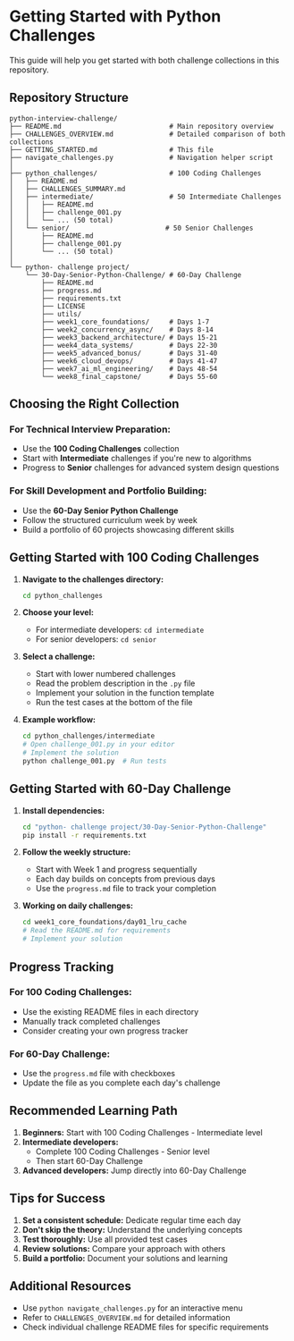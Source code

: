 # Getting Started with Python Challenges

This guide will help you get started with both challenge collections in this repository.

## Repository Structure

```
python-interview-challenge/
├── README.md                           # Main repository overview
├── CHALLENGES_OVERVIEW.md              # Detailed comparison of both collections
├── GETTING_STARTED.md                  # This file
├── navigate_challenges.py              # Navigation helper script
│
├── python_challenges/                  # 100 Coding Challenges
│   ├── README.md
│   ├── CHALLENGES_SUMMARY.md
│   ├── intermediate/                   # 50 Intermediate Challenges
│   │   ├── README.md
│   │   ├── challenge_001.py
│   │   └── ... (50 total)
│   └── senior/                        # 50 Senior Challenges
│       ├── README.md
│       ├── challenge_001.py
│       └── ... (50 total)
│
└── python- challenge project/
    └── 30-Day-Senior-Python-Challenge/ # 60-Day Challenge
        ├── README.md
        ├── progress.md
        ├── requirements.txt
        ├── LICENSE
        ├── utils/
        ├── week1_core_foundations/     # Days 1-7
        ├── week2_concurrency_async/    # Days 8-14
        ├── week3_backend_architecture/ # Days 15-21
        ├── week4_data_systems/         # Days 22-30
        ├── week5_advanced_bonus/       # Days 31-40
        ├── week6_cloud_devops/         # Days 41-47
        ├── week7_ai_ml_engineering/    # Days 48-54
        └── week8_final_capstone/       # Days 55-60
```

## Choosing the Right Collection

### For Technical Interview Preparation:
- Use the **100 Coding Challenges** collection
- Start with **Intermediate** challenges if you're new to algorithms
- Progress to **Senior** challenges for advanced system design questions

### For Skill Development and Portfolio Building:
- Use the **60-Day Senior Python Challenge**
- Follow the structured curriculum week by week
- Build a portfolio of 60 projects showcasing different skills

## Getting Started with 100 Coding Challenges

1. **Navigate to the challenges directory:**
   ```bash
   cd python_challenges
   ```

2. **Choose your level:**
   - For intermediate developers: `cd intermediate`
   - For senior developers: `cd senior`

3. **Select a challenge:**
   - Start with lower numbered challenges
   - Read the problem description in the `.py` file
   - Implement your solution in the function template
   - Run the test cases at the bottom of the file

4. **Example workflow:**
   ```bash
   cd python_challenges/intermediate
   # Open challenge_001.py in your editor
   # Implement the solution
   python challenge_001.py  # Run tests
   ```

## Getting Started with 60-Day Challenge

1. **Install dependencies:**
   ```bash
   cd "python- challenge project/30-Day-Senior-Python-Challenge"
   pip install -r requirements.txt
   ```

2. **Follow the weekly structure:**
   - Start with Week 1 and progress sequentially
   - Each day builds on concepts from previous days
   - Use the `progress.md` file to track your completion

3. **Working on daily challenges:**
   ```bash
   cd week1_core_foundations/day01_lru_cache
   # Read the README.md for requirements
   # Implement your solution
   ```

## Progress Tracking

### For 100 Coding Challenges:
- Use the existing README files in each directory
- Manually track completed challenges
- Consider creating your own progress tracker

### For 60-Day Challenge:
- Use the `progress.md` file with checkboxes
- Update the file as you complete each day's challenge

## Recommended Learning Path

1. **Beginners:** Start with 100 Coding Challenges - Intermediate level
2. **Intermediate developers:** 
   - Complete 100 Coding Challenges - Senior level
   - Then start 60-Day Challenge
3. **Advanced developers:** Jump directly into 60-Day Challenge

## Tips for Success

1. **Set a consistent schedule:** Dedicate regular time each day
2. **Don't skip the theory:** Understand the underlying concepts
3. **Test thoroughly:** Use all provided test cases
4. **Review solutions:** Compare your approach with others
5. **Build a portfolio:** Document your solutions and learning

## Additional Resources

- Use `python navigate_challenges.py` for an interactive menu
- Refer to `CHALLENGES_OVERVIEW.md` for detailed information
- Check individual challenge README files for specific requirements